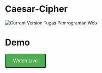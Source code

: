 # Caesar-Cipher
![Current Version](https://img.shields.io/badge/version-1.0.7-green.svg)
Tugas Pemrograman Web

# Demo
<button  style="background-color: #4CAF50; color: white; padding: 12px 24px; text-align: center; text-decoration: none; display: inline-block; border-radius: 5px; font-size: 16px; margin-bottom: 10px;"><a style="text-decoration: none; color: white;" href="https://annalitcz.github.io/Caesar-Cipher/">Watch Live</a></button>

